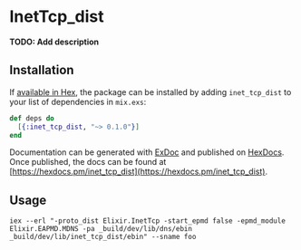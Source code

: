 # InetTcp_dist

**TODO: Add description**

## Installation

If [available in Hex](https://hex.pm/docs/publish), the package can be installed
by adding `inet_tcp_dist` to your list of dependencies in `mix.exs`:

```elixir
def deps do
  [{:inet_tcp_dist, "~> 0.1.0"}]
end
```

Documentation can be generated with [ExDoc](https://github.com/elixir-lang/ex_doc)
and published on [HexDocs](https://hexdocs.pm). Once published, the docs can
be found at [https://hexdocs.pm/inet_tcp_dist](https://hexdocs.pm/inet_tcp_dist).

## Usage

`iex --erl "-proto_dist Elixir.InetTcp -start_epmd false -epmd_module Elixir.EAPMD.MDNS -pa _build/dev/lib/dns/ebin _build/dev/lib/inet_tcp_dist/ebin" --sname foo`
